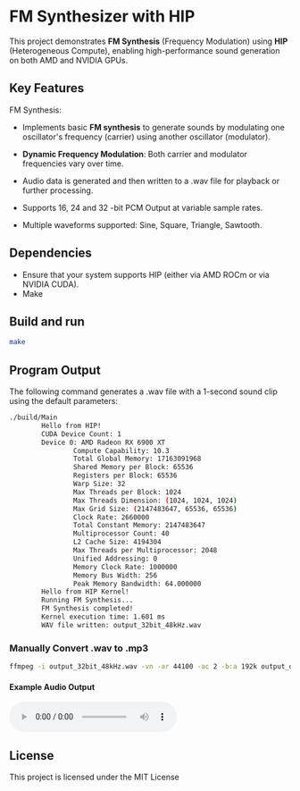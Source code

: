 # FM Synthesizer with HIP

This project demonstrates **FM Synthesis** (Frequency Modulation) using **HIP** (Heterogeneous Compute), enabling high-performance sound generation on both AMD and NVIDIA GPUs.

## Key Features
FM Synthesis:

 - Implements basic **FM synthesis** to generate sounds by modulating one oscillator's frequency (carrier) using another oscillator (modulator).

 - **Dynamic Frequency Modulation**: Both carrier and modulator frequencies vary over time.

 - Audio data is generated and then written to a .wav file for playback or further processing.

 - Supports 16, 24 and 32 -bit PCM Output at variable sample rates.

 - Multiple waveforms supported: Sine, Square, Triangle, Sawtooth.

## Dependencies
 - Ensure that your system supports HIP (either via AMD ROCm or via NVIDIA CUDA).
 - Make

## Build and run
```bash
make
```

## Program Output
The following command generates a .wav file with a 1-second sound clip using the default parameters:
```bash
./build/Main
        Hello from HIP!
        CUDA Device Count: 1
        Device 0: AMD Radeon RX 6900 XT
                Compute Capability: 10.3
                Total Global Memory: 17163091968
                Shared Memory per Block: 65536
                Registers per Block: 65536
                Warp Size: 32
                Max Threads per Block: 1024
                Max Threads Dimension: (1024, 1024, 1024)
                Max Grid Size: (2147483647, 65536, 65536)
                Clock Rate: 2660000
                Total Constant Memory: 2147483647
                Multiprocessor Count: 40
                L2 Cache Size: 4194304
                Max Threads per Multiprocessor: 2048
                Unified Addressing: 0
                Memory Clock Rate: 1000000
                Memory Bus Width: 256
                Peak Memory Bandwidth: 64.000000
        Hello from HIP Kernel!
        Running FM Synthesis...
        FM Synthesis completed!
        Kernel execution time: 1.601 ms
        WAV file written: output_32bit_48kHz.wav
```

### Manually Convert .wav to .mp3
```bash
ffmpeg -i output_32bit_48kHz.wav -vn -ar 44100 -ac 2 -b:a 192k output_demo.mp3
```

#### Example Audio Output

<audio controls>
  <source src="https://github.com/Avicted/HIP_FM_Synthesis/blob/main/output_demo.mp3" type="audio/mp3">
  Your browser does not support the audio element.
</audio>

## License
This project is licensed under the MIT License
